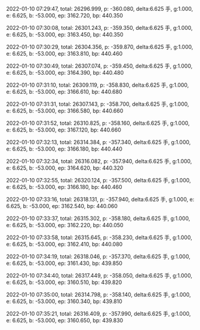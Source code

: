 2022-01-10 07:29:47, total: 26296.999, p: -360.080, delta:6.625 手, g:1.000, e: 6.625, b: -53.000, ep: 3162.720, bp: 440.350

2022-01-10 07:30:08, total: 26301.243, p: -359.350, delta:6.625 手, g:1.000, e: 6.625, b: -53.000, ep: 3163.450, bp: 440.350

2022-01-10 07:30:29, total: 26304.356, p: -359.870, delta:6.625 手, g:1.000, e: 6.625, b: -53.000, ep: 3163.810, bp: 440.460

2022-01-10 07:30:49, total: 26307.074, p: -359.450, delta:6.625 手, g:1.000, e: 6.625, b: -53.000, ep: 3164.390, bp: 440.480

2022-01-10 07:31:10, total: 26309.119, p: -358.830, delta:6.625 手, g:1.000, e: 6.625, b: -53.000, ep: 3166.610, bp: 440.680

2022-01-10 07:31:31, total: 26307.143, p: -358.700, delta:6.625 手, g:1.000, e: 6.625, b: -53.000, ep: 3166.580, bp: 440.660

2022-01-10 07:31:52, total: 26310.825, p: -358.160, delta:6.625 手, g:1.000, e: 6.625, b: -53.000, ep: 3167.120, bp: 440.660

2022-01-10 07:32:13, total: 26314.384, p: -357.340, delta:6.625 手, g:1.000, e: 6.625, b: -53.000, ep: 3166.180, bp: 440.440

2022-01-10 07:32:34, total: 26316.082, p: -357.940, delta:6.625 手, g:1.000, e: 6.625, b: -53.000, ep: 3164.620, bp: 440.320

2022-01-10 07:32:55, total: 26320.124, p: -357.500, delta:6.625 手, g:1.000, e: 6.625, b: -53.000, ep: 3166.180, bp: 440.460

2022-01-10 07:33:16, total: 26318.131, p: -357.940, delta:6.625 手, g:1.000, e: 6.625, b: -53.000, ep: 3162.540, bp: 440.060

2022-01-10 07:33:37, total: 26315.302, p: -358.180, delta:6.625 手, g:1.000, e: 6.625, b: -53.000, ep: 3162.220, bp: 440.050

2022-01-10 07:33:58, total: 26315.645, p: -358.230, delta:6.625 手, g:1.000, e: 6.625, b: -53.000, ep: 3162.410, bp: 440.080

2022-01-10 07:34:19, total: 26318.046, p: -357.370, delta:6.625 手, g:1.000, e: 6.625, b: -53.000, ep: 3161.430, bp: 439.850

2022-01-10 07:34:40, total: 26317.449, p: -358.050, delta:6.625 手, g:1.000, e: 6.625, b: -53.000, ep: 3160.510, bp: 439.820

2022-01-10 07:35:00, total: 26314.798, p: -358.140, delta:6.625 手, g:1.000, e: 6.625, b: -53.000, ep: 3160.340, bp: 439.810

2022-01-10 07:35:21, total: 26316.409, p: -357.990, delta:6.625 手, g:1.000, e: 6.625, b: -53.000, ep: 3160.650, bp: 439.830